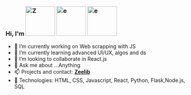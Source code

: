 ### Hi, I'm <img src="https://imgur.com/poODpwa" title="Z" alt="Z" width="80">  <img src="https://imgur.com/9lDkBHS" title="e" alt="e" width="80">  <img src="https://imgur.com/9lDkBHS" title="e" alt="e" width="80">

- 🔭 I’m currently working on Web scrapping with JS
- 🌱 I’m currently learning advanced UI/UX, algos and ds
- 👯 I’m looking to collaborate in React.js
- 💬 Ask me about ...Anything
- 📫 Projects and contact: [**Zeelib**](https://zeelib.com)
- :construction_worker: Technologies: HTML, CSS, Javascript, React, Python, Flask,Node.js, SQL 
